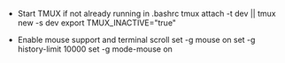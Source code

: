 * Start TMUX if not already running in .bashrc
tmux attach -t dev || tmux new -s dev
export TMUX_INACTIVE="true"

* Enable mouse support and terminal scroll
set -g mouse on
set -g history-limit 10000
set -g mode-mouse on
